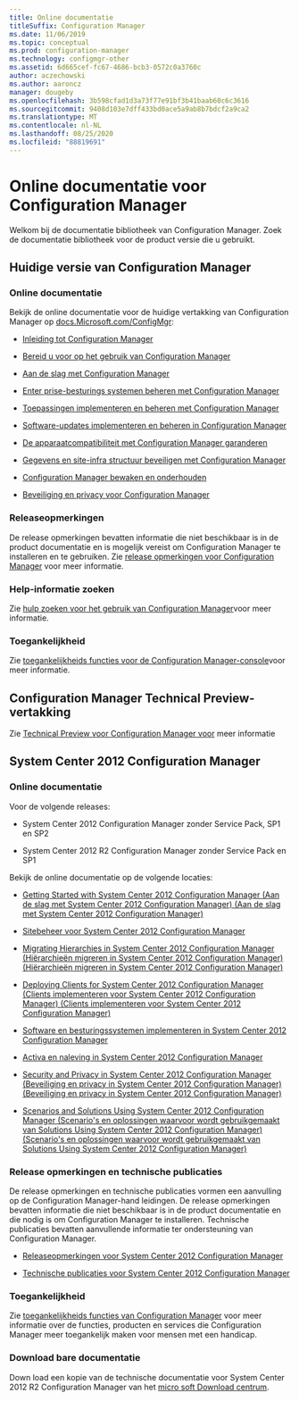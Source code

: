 ```yaml
---
title: Online documentatie
titleSuffix: Configuration Manager
ms.date: 11/06/2019
ms.topic: conceptual
ms.prod: configuration-manager
ms.technology: configmgr-other
ms.assetid: 6d665cef-fc67-4686-bcb3-0572c0a3760c
author: aczechowski
ms.author: aaroncz
manager: dougeby
ms.openlocfilehash: 3b598cfad1d3a73f77e91bf3b41baab60c6c3616
ms.sourcegitcommit: 9408d103e7dff433bd0ace5a9ab8b7bdcf2a9ca2
ms.translationtype: MT
ms.contentlocale: nl-NL
ms.lasthandoff: 08/25/2020
ms.locfileid: "88819691"
---
```

# <a name="online-documentation-for-configuration-manager"></a>Online documentatie voor Configuration Manager

<!-- this article is a placeholder for the historical CHM file, or F1 help, as all the versions used the same FWLINK to get to help. Due to that, this file is used to help redirect the reader to the product they want help with -->

Welkom bij de documentatie bibliotheek van Configuration Manager. Zoek de documentatie bibliotheek voor de product versie die u gebruikt.

## <a name="configuration-manager-current-branch"></a>Huidige versie van Configuration Manager

### <a name="online-documentation"></a>Online documentatie

Bekijk de online documentatie voor de huidige vertakking van Configuration Manager op [docs.Microsoft.com/ConfigMgr](/configmgr):  

- [Inleiding tot Configuration Manager](../understand/introduction.md)  

- [Bereid u voor op het gebruik van Configuration Manager](../plan-design/get-ready.md)  

- [Aan de slag met Configuration Manager](../servers/deploy/start-using.md)  

- [Enter prise-besturings systemen beheren met Configuration Manager](../../osd/understand/introduction-to-operating-system-deployment.md)  

- [Toepassingen implementeren en beheren met Configuration Manager](../../apps/deploy-use/deploy-applications.md)  

- [Software-updates implementeren en beheren in Configuration Manager](../../sum/understand/software-updates-introduction.md)  

- [De apparaatcompatibiliteit met Configuration Manager garanderen](../../compliance/understand/ensure-device-compliance.md)  

- [Gegevens en site-infra structuur beveiligen met Configuration Manager](../../protect/understand/protect-data-and-site-infrastructure.md)  

- [Configuration Manager bewaken en onderhouden](../servers/manage/maintenance-tasks.md)  

- [Beveiliging en privacy voor Configuration Manager](../plan-design/security/security-and-privacy.md)  

### <a name="release-notes"></a>Releaseopmerkingen

De release opmerkingen bevatten informatie die niet beschikbaar is in de product documentatie en is mogelijk vereist om Configuration Manager te installeren en te gebruiken. Zie [release opmerkingen voor Configuration Manager](../servers/deploy/install/release-notes.md) voor meer informatie.  

### <a name="find-help"></a>Help-informatie zoeken

Zie [hulp zoeken voor het gebruik van Configuration Manager](../understand/find-help.md)voor meer informatie.

### <a name="accessibility"></a>Toegankelijkheid

Zie [toegankelijkheids functies voor de Configuration Manager-console](../understand/accessibility-features.md)voor meer informatie.

## <a name="configuration-manager-technical-preview-branch"></a>Configuration Manager Technical Preview-vertakking

Zie [Technical Preview voor Configuration Manager voor](../get-started/technical-preview.md) meer informatie  

## <a name="system-center-2012-configuration-manager"></a>System Center 2012 Configuration Manager

### <a name="online-documentation"></a>Online documentatie

Voor de volgende releases:

- System Center 2012 Configuration Manager zonder Service Pack, SP1 en SP2  

- System Center 2012 R2 Configuration Manager zonder Service Pack en SP1  

Bekijk de online documentatie op de volgende locaties:  

- [Getting Started with System Center 2012 Configuration Manager (Aan de slag met System Center 2012 Configuration Manager) (Aan de slag met System Center 2012 Configuration Manager)](/previous-versions/system-center/system-center-2012-R2/gg682144\(v=technet.10\))  

- [Sitebeheer voor System Center 2012 Configuration Manager](/previous-versions/system-center/system-center-2012-R2/gg681983\(v=technet.10\))  

- [Migrating Hierarchies in System Center 2012 Configuration Manager (Hiërarchieën migreren in System Center 2012 Configuration Manager) (Hiërarchieën migreren in System Center 2012 Configuration Manager)](/previous-versions/system-center/system-center-2012-R2/gg682006\(v=technet.10\))  

- [Deploying Clients for System Center 2012 Configuration Manager (Clients implementeren voor System Center 2012 Configuration Manager) (Clients implementeren voor System Center 2012 Configuration Manager)](/previous-versions/system-center/system-center-2012-R2/gg699391\(v=technet.10\))  

- [Software en besturingssystemen implementeren in System Center 2012 Configuration Manager](/previous-versions/system-center/system-center-2012-R2/gg699393\(v=technet.10\))  

- [Activa en naleving in System Center 2012 Configuration Manager](/previous-versions/system-center/system-center-2012-R2/gg682029\(v=technet.10\))  

- [Security and Privacy in System Center 2012 Configuration Manager (Beveiliging en privacy in System Center 2012 Configuration Manager) (Beveiliging en privacy in System Center 2012 Configuration Manager)](/previous-versions/system-center/system-center-2012-R2/gg682033\(v=technet.10\))  

- [Scenarios and Solutions Using System Center 2012 Configuration Manager (Scenario's en oplossingen waarvoor wordt gebruikgemaakt van Solutions Using System Center 2012 Configuration Manager) (Scenario's en oplossingen waarvoor wordt gebruikgemaakt van Solutions Using System Center 2012 Configuration Manager)](/previous-versions/system-center/system-center-2012-R2/jj884163\(v=technet.10\))  

### <a name="release-notes-and-technical-publications"></a>Release opmerkingen en technische publicaties

De release opmerkingen en technische publicaties vormen een aanvulling op de Configuration Manager-hand leidingen. De release opmerkingen bevatten informatie die niet beschikbaar is in de product documentatie en die nodig is om Configuration Manager te installeren. Technische publicaties bevatten aanvullende informatie ter ondersteuning van Configuration Manager.  

- [Releaseopmerkingen voor System Center 2012 Configuration Manager](/previous-versions/system-center/system-center-2012-R2/jj870706\(v=technet.10\))  

- [Technische publicaties voor System Center 2012 Configuration Manager](/previous-versions/system-center/system-center-2012-R2/hh531521\(v=technet.10\))  

### <a name="accessibility"></a>Toegankelijkheid

Zie [toegankelijkheids functies van Configuration Manager](/previous-versions/system-center/system-center-2012-R2/jj553406\(v=technet.10\)) voor meer informatie over de functies, producten en services die Configuration Manager meer toegankelijk maken voor mensen met een handicap.

### <a name="downloadable-documentation"></a>Download bare documentatie

Down load een kopie van de technische documentatie voor System Center 2012 R2 Configuration Manager van het [micro soft Download centrum](https://www.microsoft.com/download/details.aspx?id=29256).
